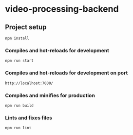 # video-processing-backend

## Project setup
```
npm install
```

### Compiles and hot-reloads for development
```
npm run start
```
### Compiles and hot-reloads for development on port 
```
http://localhost:7000/
```
### Compiles and minifies for production
```
npm run build
```

### Lints and fixes files
```
npm run lint
```
 
